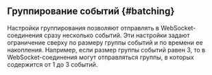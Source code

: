 ## Группирование событий {#batching}

Настройки группирования позволяют отправлять в WebSocket-соединения сразу несколько событий. Эти настройки задают ограничение сверху по размеру группы событий и по времени ее накопления. Например, если размер группы событий равен 3, то в WebSocket-соединения могут отправляться группы, в которых содержится от 1 до 3 событий.
